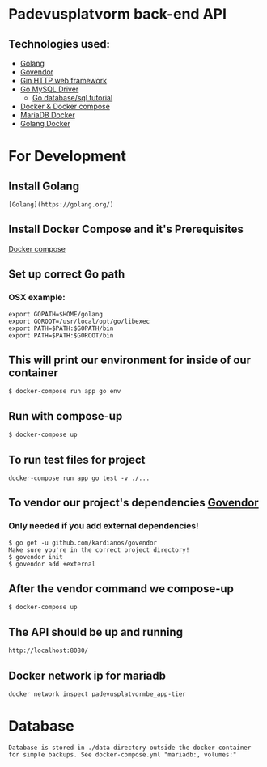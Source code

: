 # Padevusplatvorm back-end API
## Technologies used:
* [Golang](https://golang.org/)
* [Govendor](https://github.com/kardianos/govendor)
* [Gin HTTP web framework](https://gin-gonic.github.io/gin/)
* [Go MySQL Driver](https://github.com/go-sql-driver/mysql)
    * [Go database/sql tutorial](http://go-database-sql.org/index.html)
* [Docker & Docker compose](https://www.docker.com/)
* [MariaDB Docker](https://hub.docker.com/_/mariadb/)
* [Golang Docker](https://hub.docker.com/_/golang/)

# For Development
## Install Golang
    [Golang](https://golang.org/)
## Install Docker Compose and it's Prerequisites
[Docker compose](https://docs.docker.com/compose/install/)
## Set up correct Go path
### OSX example:
    export GOPATH=$HOME/golang
    export GOROOT=/usr/local/opt/go/libexec
    export PATH=$PATH:$GOPATH/bin
    export PATH=$PATH:$GOROOT/bin

## This will print our environment for inside of our container
    $ docker-compose run app go env

## Run with compose-up
    $ docker-compose up

## To run test files for project
    docker-compose run app go test -v ./...

## To vendor our project's dependencies [Govendor](https://github.com/kardianos/govendor)
### Only needed if you add external dependencies!
    $ go get -u github.com/kardianos/govendor
    Make sure you're in the correct project directory!
    $ govendor init
    $ govendor add +external

## After the vendor command we compose-up
    $ docker-compose up

## The API should be up and running
    http://localhost:8080/

## Docker network ip for mariadb
    docker network inspect padevusplatvormbe_app-tier

# Database
    Database is stored in ./data directory outside the docker container for simple backups. See docker-compose.yml "mariadb:, volumes:"